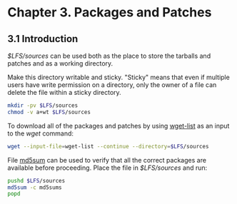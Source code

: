 # Chapter 3. Packages and Patches

## 3.1 Introduction
*$LFS/sources* can be used both as the place to store the tarballs and patches
and as a working directory.

Make this directory writable and sticky. "Sticky" means that even if multiple
users have write permission on a directory, only the owner of a file can delete
the file within a sticky directory.
```bash
mkdir -pv $LFS/sources
chmod -v a+wt $LFS/sources
```
To download all of the packages and patches by using
[wget-list](../resources/wget-list) as an input to the *wget* command:
```bash
wget --input-file=wget-list --continue --directory=$LFS/sources
```

File [md5sum](../resources/md5sums) can be used to verify that all the correct
packages are available before proceeding. Place the file in *$LFS/sources* and
run:
```bash
pushd $LFS/sources
md5sum -c md5sums
popd
```
